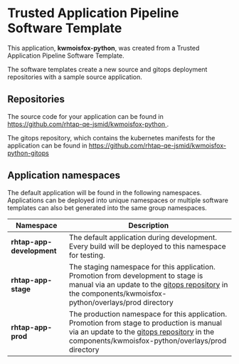 # Trusted Application Pipeline Software Template

This application, **kwmoisfox-python**, was created from a Trusted Application Pipeline Software Template.

The software templates create a new source and gitops deployment repositories with a sample source application. 

## Repositories

The source code for your application can be found in [https://github.com/rhtap-qe-jsmid/kwmoisfox-python ](https://github.com/rhtap-qe-jsmid/kwmoisfox-python ).
 
The gitops repository, which contains the kubernetes manifests for the application can be found in 
[https://github.com/rhtap-qe-jsmid/kwmoisfox-python-gitops ](https://github.com/rhtap-qe-jsmid/kwmoisfox-python-gitops ) 

## Application namespaces 

The default application will be found in the following namespaces. Applications can be deployed into unique namespaces or multiple software templates can also bet generated into the same group namespaces.  

|  Namespace   |  Description   |  
| -------- | -------- |   
| **rhtap-app-development** | The default application during development. Every build will be deployed to this namespace for testing. | 
| **rhtap-app-stage** | The staging namespace for this application. Promotion from development to stage is manual via an update to the [gitops repository](https://github.com/rhtap-qe-jsmid/kwmoisfox-python-gitops ) in the components/kwmoisfox-python/overlays/prod directory |  
| **rhtap-app-prod** | The production namespace for this application. Promotion from stage to production is manual via an update to the [gitops repository](https://github.com/rhtap-qe-jsmid/kwmoisfox-python-gitops ) in the components/kwmoisfox-python/overlays/prod directory | 